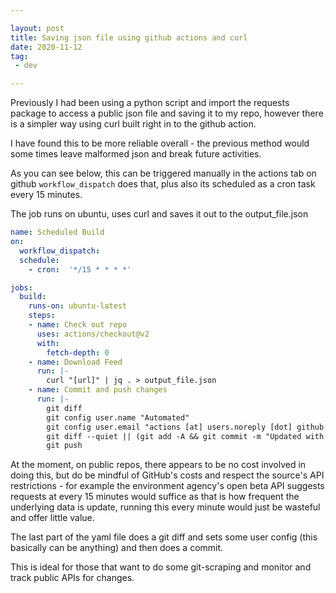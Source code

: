 ```yaml
---

layout: post
title: Saving json file using github actions and curl
date: 2020-11-12
tag:
 - dev

---
```


Previously I had been using a python script and import the requests package to access a public json file and saving it to my repo, however there is a simpler way using curl built right in to the github action.

I have found this to be more reliable overall - the previous method would some times leave malformed json and break future activities.

As you can see below, this can be triggered manually in the actions tab on github `workflow_dispatch` does that, plus also its scheduled as a cron task every 15 minutes.

The job runs on ubuntu, uses curl and saves it out to the output_file.json

``` yaml
name: Scheduled Build
on:
  workflow_dispatch:
  schedule:
    - cron:  '*/15 * * * *'

jobs:
  build:
    runs-on: ubuntu-latest
    steps:
    - name: Check out repo
      uses: actions/checkout@v2
      with:
        fetch-depth: 0
    - name: Download Feed
      run: |-
        curl "[url]" | jq . > output_file.json
    - name: Commit and push changes
      run: |-
        git diff
        git config user.name "Automated"
        git config user.email "actions [at] users.noreply [dot] github.com"
        git diff --quiet || (git add -A && git commit -m "Updated with latest")
        git push
```

At the moment, on public repos, there appears to be no cost involved in doing this, but do be mindful of GitHub's costs and respect the source's API restrictions - for example the environment agency's open beta API suggests requests at every 15 minutes would suffice as that is how frequent the underlying data is update, running this every  minute would just be wasteful and offer little value.

The last part of the yaml file does a git diff and sets some user config (this basically can be anything) and then does a commit.

This is ideal for those that want to do some git-scraping and monitor and track public APIs for changes.
